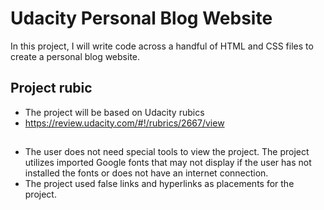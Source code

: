 # Udacity Personal Blog Website

In this project, I will write code across a handful of HTML and CSS files to create a personal blog website.

## Project rubic

- The project will be based on Udacity rubics
- https://review.udacity.com/#!/rubrics/2667/view

##

- The user does not need special tools to view the project. The project utilizes imported Google fonts that may not display if the user has not installed the fonts or does not have an internet connection.
- The project used false links and hyperlinks as placements for the project.

